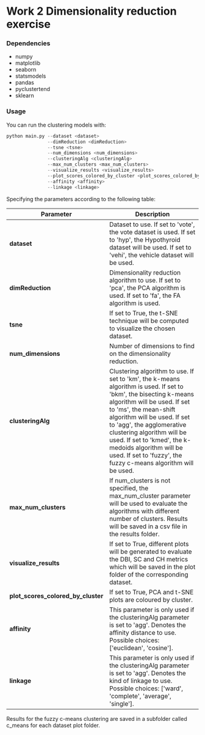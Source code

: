 # Work 2 Dimensionality reduction exercise

### Dependencies

- numpy
- matplotlib
- seaborn
- statsmodels
- pandas
- pyclustertend
- sklearn

### Usage

You can run the clustering models with:

```python
python main.py --dataset <dataset>
               --dimReduction <dimReduction>
               --tsne <tsne>
               --num_dimensions <num_dimensions>
               --clusteringAlg <clusteringAlg>
               --max_num_clusters <max_num_clusters> 
               --visualize_results <visualize_results>
               --plot_scores_colored_by_cluster <plot_scores_colored_by_cluster>
               --affinity <affinity>
               --linkage <linkage>
```
Specifying the parameters  according to the following table:

| Parameter           | Description                                                                                                                                                                                                                                                                                                                                                                                  |
|---------------------|----------------------------------------------------------------------------------------------------------------------------------------------------------------------------------------------------------------------------------------------------------------------------------------------------------------------------------------------------------------------------------------------|
| **dataset**         | Dataset to use. If set to 'vote', the vote dataset is used. If set to 'hyp', the Hypothyroid dataset will be used. If set to 'vehi', the vehicle dataset will be used.                                                                                                                                                                    |
| **dimReduction**    | Dimensionality reduction algorithm to use. If set to 'pca', the PCA algorithm is used. If set to 'fa', the FA algorithm is used.                                                                                                                                                                                                                       |
| **tsne**            | If set to True, the t-SNE technique will be computed to visualize the chosen dataset.                                                                                                                                                                                                                                                                                                        |
| **num_dimensions**  | Number of dimensions to find on the dimensionality reduction.
| **clusteringAlg**   | Clustering algorithm to use. If set to 'km', the k-means algorithm is used. If set to 'bkm', the bisecting k-means algorithm will be used. If set to 'ms', the mean-shift algorithm will be used. If set to 'agg', the agglomerative clustering algorithm will be used. If set to 'kmed', the k-medoids algorithm will be used. If set to 'fuzzy', the fuzzy c-means algorithm will be used. |
| **max_num_clusters** | If num_clusters is not specified, the max_num_cluster parameter will be used to evaluate the algorithms with different number of clusters. Results will be saved in a csv file in the results folder.                                                                                                                                                                                        |
| **visualize_results** | If set to True, different plots will be generated to evaluate the DBI, SC and CH metrics which will be saved in the plot folder of the corresponding dataset.                                                                                                                                                                                                                                |  
| **plot_scores_colored_by_cluster** | If set to True, PCA and t-SNE plots are coloured by cluster.
| **affinity**        | This parameter is only used if the clusteringAlg parameter is set to 'agg'. Denotes the affinity distance to use. Possible choices: ['euclidean', 'cosine'].                                                                                                                                                                                                                                 |
| **linkage**         | This parameter is only used if the clusteringAlg parameter is set to 'agg'. Denotes the kind of linkage to use. Possible choices: ['ward', 'complete', 'average', 'single'].                                                                                                                                                                                                                 |

Results for the fuzzy c-means clustering are saved in a subfolder called c_means for each dataset plot folder.
